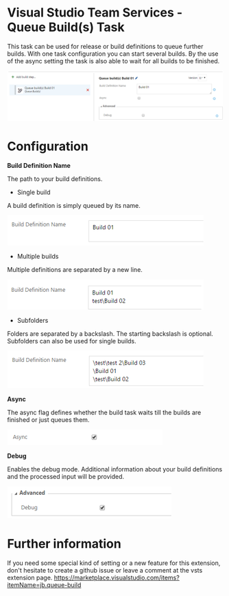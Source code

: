 # Visual Studio Team Services - Queue Build(s) Task
This task can be used for release or build definitions to queue further builds. With one task configuration you can start several builds.
By the use of the async setting the task is also able to wait for all builds to be finished.

![Single build configuration](doc/images/task_overview.png "Single build configuration")

# Configuration

**Build Definition Name**

The path to your build definitions.

* Single build

A build definition is simply queued by its name.

![Single build configuration](doc/images/config_build_definition_01.png "Single build configuration")

* Multiple builds

Multiple definitions are separated by a new line.

![Multiple builds configuration](doc/images/config_build_definition_02.png "Multiple builds configuration")

* Subfolders

Folders are separated by a backslash. The starting backslash is optional. Subfolders can also be used for single builds.

![Subfolders configuration](doc/images/config_build_definition_03.png "Subfolders configuration")


**Async**

The async flag defines whether the build task waits till the builds are finished or just queues them.

![Async configuration](doc/images/config_async.png "Async configuration")

**Debug**

Enables the debug mode. Additional information about your build definitions and the processed input will be provided.

![Debug configuration](doc/images/config_debug.png "Debug configuration")

# Further information
If you need some special kind of setting or a new feature for this extension, don't hesitate to create a github issue or leave a comment at the vsts extension page.
https://marketplace.visualstudio.com/items?itemName=jb.queue-build
